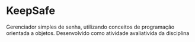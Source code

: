 # KeepSafe
Gerenciador simples de senha, utilizando conceitos de programação orientada a objetos. Desenvolvido como atividade avaliativida da disciplina
